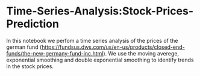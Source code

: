 # Time-Series-Analysis:Stock-Prices-Prediction

In this notebook we perfom a time series analysis of the prices of the german fund (https://fundsus.dws.com/us/en-us/products/closed-end-funds/the-new-germany-fund-inc.html). We use the moving averege, exponential smoothing and double exponential smoothing to identify trends in the stock prices.
